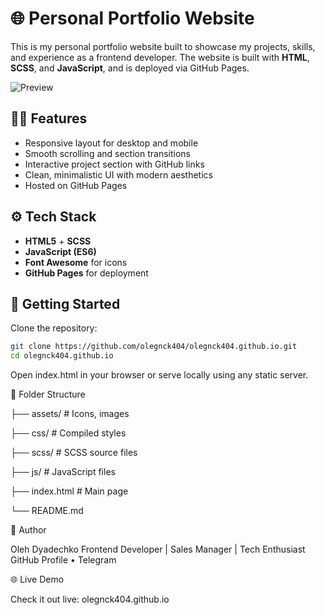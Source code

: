 
# 🌐 Personal Portfolio Website

This is my personal portfolio website built to showcase my projects, skills, and experience as a frontend developer. The website is built with **HTML**, **SCSS**, and **JavaScript**, and is deployed via GitHub Pages.

![Preview](https://raw.githubusercontent.com/olegnck404/olegnck404.github.io/main/preview.png)

## 🧑‍💻 Features

- Responsive layout for desktop and mobile  
- Smooth scrolling and section transitions  
- Interactive project section with GitHub links  
- Clean, minimalistic UI with modern aesthetics  
- Hosted on GitHub Pages  

## ⚙️ Tech Stack

- **HTML5** + **SCSS**  
- **JavaScript (ES6)**  
- **Font Awesome** for icons  
- **GitHub Pages** for deployment  

## 🚀 Getting Started

Clone the repository:

```bash
git clone https://github.com/olegnck404/olegnck404.github.io.git
cd olegnck404.github.io
```

Open index.html in your browser or serve locally using any static server.

📁 Folder Structure

├── assets/         # Icons, images

├── css/            # Compiled styles

├── scss/           # SCSS source files

├── js/             # JavaScript files

├── index.html      # Main page

└── README.md

🧠 Author

Oleh Dyadechko
Frontend Developer | Sales Manager | Tech Enthusiast
GitHub Profile • Telegram

🌐 Live Demo

Check it out live: olegnck404.github.io

